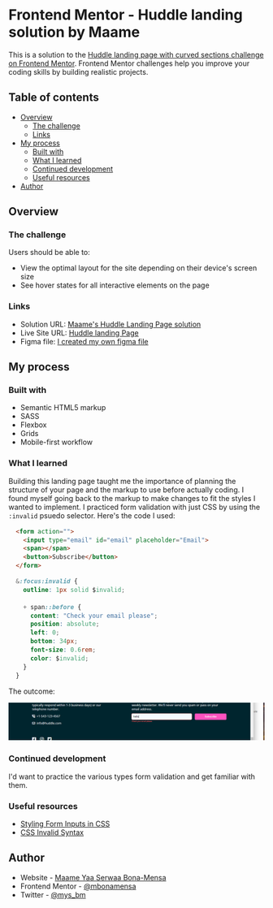 # Frontend Mentor - Huddle landing solution by Maame

This is a solution to the [Huddle landing page with curved sections challenge on Frontend Mentor](https://www.frontendmentor.io/challenges/huddle-landing-page-with-curved-sections-5ca5ecd01e82137ec91a50f2). Frontend Mentor challenges help you improve your coding skills by building realistic projects. 

## Table of contents

- [Overview](#overview)
  - [The challenge](#the-challenge)
  - [Links](#links)
- [My process](#my-process)
  - [Built with](#built-with)
  - [What I learned](#what-i-learned)
  - [Continued development](#continued-development)
  - [Useful resources](#useful-resources)
- [Author](#author)


## Overview

### The challenge

Users should be able to:

- View the optimal layout for the site depending on their device's screen size
- See hover states for all interactive elements on the page


### Links

- Solution URL: [Maame's Huddle Landing Page solution](https://github.com/mobonamensa/fem_huddle-landing-page)
- Live Site URL: [Huddle landing Page](https://mbonamensa.github.io/fem_huddle-landing-page)
- Figma file: [I created my own figma file](https://www.figma.com/file/6MMnRZacTFuO0UJGSTU0U8/Frontend-Mentor---FAQ-Accordion-Card?node-id=0%3A1&t=8gMJQ0Wz7Dc2fDkR-1)

## My process

### Built with

- Semantic HTML5 markup
- SASS
- Flexbox
- Grids
- Mobile-first workflow

### What I learned

Building this landing page taught me the importance of planning the structure of your page and the markup to use before actually coding. I found myself going back to the markup to make changes to fit the styles I wanted to implement. I practiced form validation with just CSS by using the `:invalid` psuedo selector. Here's the code I used: 


```html
  <form action="">
    <input type="email" id="email" placeholder="Email">
    <span></span>
    <button>Subscribe</button>
  </form>
```

```CSS
  &:focus:invalid {
    outline: 1px solid $invalid;

    + span::before {
      content: "Check your email please";
      position: absolute;
      left: 0;
      bottom: 34px;
      font-size: 0.6rem;
      color: $invalid;
    }
  }
```

The outcome:

![](./img/Screenshot%20(67).png)

### Continued development

I'd want to practice the various types form validation and get familiar with them.

### Useful resources

- [Styling Form Inputs in CSS](https://www.digitalocean.com/community/tutorials/css-styling-form-input-validity) 
- [CSS Invalid Syntax](https://developer.mozilla.org/en-US/docs/Web/CSS/:invalid) 


## Author

- Website - [Maame Yaa Serwaa Bona-Mensa](https://mbonamensa.netlify.app)
- Frontend Mentor - [@mbonamensa](https://www.frontendmentor.io/profile/mbonamensa)
- Twitter - [@mys_bm](https://www.twitter.com/mys_bm)